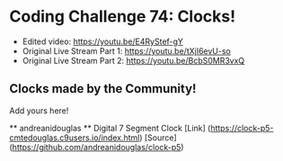 # Coding Challenge 74: Clocks!
* Edited video: https://youtu.be/E4RyStef-gY
* Original Live Stream Part 1: https://youtu.be/tXjI6evU-so
* Original Live Stream Part 2: https://youtu.be/BcbS0MR3vxQ

## Clocks made by the Community!
Add yours here!

** andreanidouglas ** Digital 7 Segment Clock [Link] (https://clock-p5-cmtedouglas.c9users.io/index.html) [Source] (https://github.com/andreanidouglas/clock-p5) 
